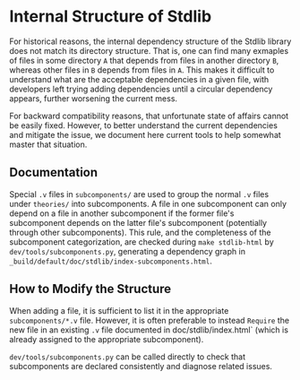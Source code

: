 Internal Structure of Stdlib
============================

For historical reasons, the internal dependency structure of the
Stdlib library does not match its directory structure. That is, one
can find many exmaples of files in some directory `A` that depends
from files in another directory `B`, whereas other files in `B`
depends from files in `A`. This makes it difficult to understand what
are the acceptable dependencies in a given file, with developers left
trying adding dependencies until a circular dependency appears,
further worsening the current mess.

For backward compatibility reasons, that unfortunate state of affairs
cannot be easily fixed. However, to better understand the current
dependencies and mitigate the issue, we document here current tools to
help somewhat master that situation.

Documentation
-------------

Special `.v` files in `subcomponents/` are used to group the normal `.v` files under `theories/` into subcomponents.
A file in one subcomponent can only depend on a file in another subcomponent
if the former file's subcomponent depends on the latter file's subcomponent
(potentially through other subcomponents).
This rule, and the completeness of the subcomponent categorization,
are checked during `make stdlib-html` by `dev/tools/subcomponents.py`,
generating a dependency graph in `_build/default/doc/stdlib/index-subcomponents.html`.

How to Modify the Structure
---------------------------

When adding a file, it is sufficient to list it in the appropriate `subcomponents/*.v` file.
However, it is often preferable to instead `Require` the new file in an existing `.v` file documented in doc/stdlib/index.html`
(which is already assigned to the appropriate subcomponent).

`dev/tools/subcomponents.py` can be called directly to check that subcomponents are declared consistently and diagnose related issues.
